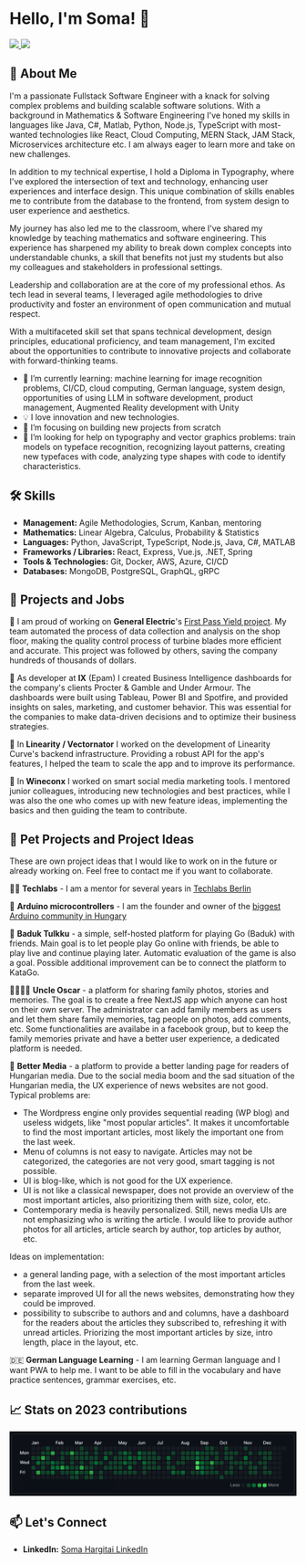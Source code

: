 # Hello, I'm Soma! 👋

<div align="left">
  <a href="SomaHargitai_CV.MD">
    <img src="https://img.shields.io/badge/-View_CV-4285F4?style=flat-square&logo=markdown&logoColor=white"/>
  </a>
  <a href="https://www.hargitaisoma.hu/">
    <img src="https://img.shields.io/badge/-HargitaiSoma.hu-FF5722?style=flat-square&logo=google-chrome&logoColor=white"/>
  </a>

</div>

## 🚀 About Me

I'm a passionate Fullstack Software Engineer with a knack for solving complex problems and building scalable software solutions. With a background in Mathematics & Software Engineering I've honed my skills in languages like Java, C#, Matlab, Python, Node.js, TypeScript with most-wanted technologies like React, Cloud Computing, MERN Stack, JAM Stack, Microservices architecture etc. I am always eager to learn more and take on new challenges.

In addition to my technical expertise, I hold a Diploma in Typography, where I've explored the intersection of text and technology, enhancing user experiences and interface design. This unique combination of skills enables me to contribute from the database to the frontend, from system design to user experience and aesthetics.

My journey has also led me to the classroom, where I've shared my knowledge by teaching mathematics and software engineering. This experience has sharpened my ability to break down complex concepts into understandable chunks, a skill that benefits not just my students but also my colleagues and stakeholders in professional settings.

Leadership and collaboration are at the core of my professional ethos. As tech lead in several teams, I leveraged agile methodologies to drive productivity and foster an environment of open communication and mutual respect.

With a multifaceted skill set that spans technical development, design principles, educational proficiency, and team management, I'm excited about the opportunities to contribute to innovative projects and collaborate with forward-thinking teams.

- 🌱 I’m currently learning: machine learning for image recognition problems, CI/CD, cloud computing, German language, system design, opportunities of using LLM in software development, product management, Augmented Reality development with Unity
- 💡 I love innovation and new technologies.
- 🎯 I’m focusing on building new projects from scratch
- 🤝 I’m looking for help on typography and vector graphics problems: train models on typeface recognition, recognizing layout patterns, creating new typefaces with code, analyzing type shapes with code to identify characteristics.

## 🛠 Skills

- **Management:** Agile Methodologies, Scrum, Kanban, mentoring
- **Mathematics:** Linear Algebra, Calculus, Probability & Statistics
- **Languages:** Python, JavaScript, TypeScript, Node.js, Java, C#, MATLAB
- **Frameworks / Libraries:** React, Express, Vue.js, .NET, Spring
- **Tools & Technologies:** Git, Docker, AWS, Azure, CI/CD
- **Databases:** MongoDB, PostgreSQL, GraphQL, gRPC

## 💼 Projects and Jobs

🔴 I am proud of working on **General Electric**'s [First Pass Yield project](https://youtu.be/8zS5vb8QdP0?si=bp3iEeu2MHfnbs8c). My team automated the process of data collection and analysis on the shop floor, making the quality control process of turbine blades more efficient and accurate. This project was followed by others, saving the company hundreds of thousands of dollars.

🔴 As developer at **IX** (Epam) I created Business Intelligence dashboards for the company's clients Procter & Gamble and Under Armour. The dashboards were built using Tableau, Power BI and Spotfire, and provided insights on sales, marketing, and customer behavior. This was essential for the companies to make data-driven decisions and to optimize their business strategies.

🔴 In **Linearity / Vectornator** I worked on the development of Linearity Curve's backend infrastructure. Providing a robust API for the app's features, I helped the team to scale the app and to improve its performance.

🔴 In **Wineconx** I worked on smart social media marketing tools. I mentored junior colleagues, introducing new technologies and best practices, while I was also the one who comes up with new feature ideas, implementing the basics and then guiding the team to contribute.

## 💼 Pet Projects and Project Ideas

These are own project ideas that I would like to work on in the future or already working on. Feel free to contact me if you want to collaborate.

👨‍🏫 **Techlabs** - I am a mentor for several years in [Techlabs Berlin](https://www.techlabs.org/location/berlin)

👑 **Arduino microcontrollers** - I am the founder and owner of the [biggest Arduino community in Hungary](https://www.facebook.com/groups/698549093611511)

🧩 **Baduk Tulkku** - a simple, self-hosted platform for playing Go (Baduk) with friends. Main goal is to let people play Go online with friends, be able to play live and continue playing later. Automatic evaluation of the game is also a goal. Possible additional improvement can be to connect the platform to KataGo.

👨‍👩‍👧‍👦 **Uncle Oscar** - a platform for sharing family photos, stories and memories. The goal is to create a free NextJS app which anyone can host on their own server. The administrator can add family members as users and let them share family memories, tag people on photos, add comments, etc. Some functionalities are availabe in a facebook group, but to keep the family memories private and have a better user experience, a dedicated platform is needed.

📰 **Better Media** - a platform to provide a better landing page for readers of Hungarian media. Due to the social media boom and the sad situation of the Hungarian media, the UX experience of news websites are not good. Typical problems are:

- The Wordpress engine only provides sequential reading (WP blog) and useless widgets, like "most popular articles". It makes it uncomfortable to find the most important articles, most likely the important one from the last week.
- Menu of columns is not easy to navigate. Articles may not be categorized, the categories are not very good, smart tagging is not possible.
- UI is blog-like, which is not good for the UX experience.
- UI is not like a classical newspaper, does not provide an overview of the most important articles, also prioritizing them with size, color, etc.
- Contemporary media is heavily personalized. Still, news media UIs are not emphasizing who is writing the article. I would like to provide author photos for all articles, article search by author, top articles by author, etc.

Ideas on implementation:

- a general landing page, with a selection of the most important articles from the last week.
- separate improved UI for all the news websites, demonstrating how they could be improved.
- possibility to subscribe to authors and and columns, have a dashboard for the readers about the articles they subscribed to, refreshing it with unread articles. Priorizing the most important articles by size, intro length, place in the layout, etc.

🇩🇪 **German Language Learning** - I am learning German language and I want PWA to help me. I want to be able to fill in the vocabulary and have practice sentences, grammar exercises, etc.

## 📈 Stats on 2023 contributions

![Soma's GitHub contributions](images/2023_contributions.png)

## 📫 Let's Connect

- **LinkedIn:** [Soma Hargitai LinkedIn](https://www.linkedin.com/in/somahargitai/)
